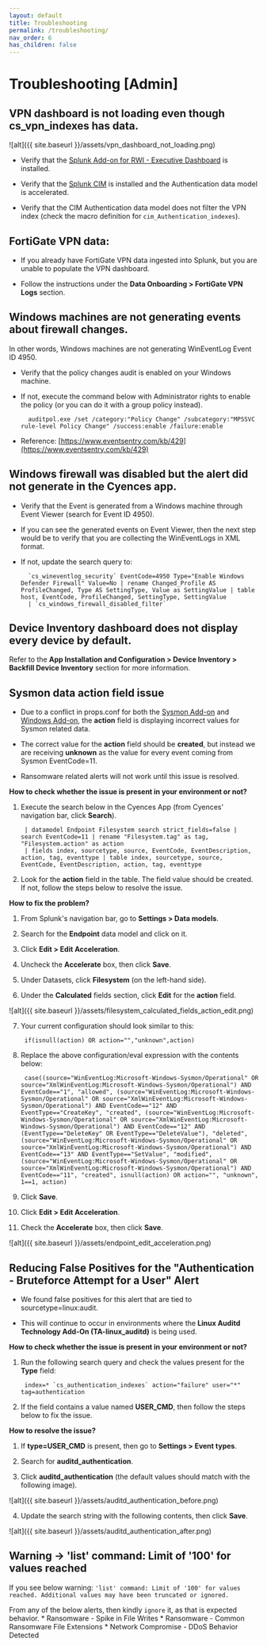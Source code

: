```yaml
---
layout: default
title: Troubleshooting
permalink: /troubleshooting/
nav_order: 6
has_children: false
---
```



# Troubleshooting [Admin]

## VPN dashboard is not loading even though cs_vpn_indexes has data.

![alt]({{ site.baseurl }}/assets/vpn_dashboard_not_loading.png)

* Verify that the [Splunk Add-on for RWI - Executive Dashboard](https://splunkbase.splunk.com/app/5063/) is installed.

* Verify that the [Splunk CIM](https://splunkbase.splunk.com/app/1621/) is installed and the Authentication data model is accelerated.

* Verify that the CIM Authentication data model does not filter the VPN index (check the macro definition for `cim_Authentication_indexes`). 

## FortiGate VPN data:

* If you already have FortiGate VPN data ingested into Splunk, but you are unable to populate the VPN dashboard. 

* Follow the instructions under the **Data Onboarding > FortiGate VPN Logs** section. 

## Windows machines are not generating events about firewall changes.

In other words, Windows machines are not generating WinEventLog Event ID 4950. 

* Verify that the policy changes audit is enabled on your Windows machine. 

* If not, execute the command below with Administrator rights to enable the policy (or you can do it with a group policy instead). 

        auditpol.exe /set /category:"Policy Change" /subcategory:"MPSSVC rule-level Policy Change" /success:enable /failure:enable 

* Reference: [https://www.eventsentry.com/kb/429](https://www.eventsentry.com/kb/429)  

## Windows firewall was disabled but the alert did not generate in the Cyences app. 

* Verify that the Event is generated from a Windows machine through Event Viewer (search for Event ID 4950). 

* If you can see the generated events on Event Viewer, then the next step would be to verify that you are collecting the WinEventLogs in XML format. 

* If not, update the search query to: 

        `cs_wineventlog_security` EventCode=4950 Type="Enable Windows Defender Firewall" Value=No | rename Changed_Profile AS ProfileChanged, Type AS SettingType, Value as SettingValue | table host, EventCode, ProfileChanged, SettingType, SettingValue 
        | `cs_windows_firewall_disabled_filter` 


## Device Inventory dashboard does not display every device by default. 

Refer to the **App Installation and Configuration > Device Inventory > Backfill Device Inventory** section for more information.


## Sysmon data action field issue

* Due to a conflict in props.conf for both the [Sysmon Add-on](https://splunkbase.splunk.com/app/1914/) and [Windows Add-on](https://splunkbase.splunk.com/app/742/), the **action** field is displaying incorrect values for Sysmon related data. 

* The correct value for the **action** field should be **created**, but instead we are receiving **unknown** as the value for every event coming from Sysmon EventCode=11. 

* Ransomware related alerts will not work until this issue is resolved. 

**How to check whether the issue is present in your environment or not?** 

1. Execute the search below in the Cyences App (from Cyences' navigation bar, click **Search**).

        | datamodel Endpoint Filesystem search strict_fields=false | search EventCode=11 | rename "Filesystem.tag" as tag, "Filesystem.action" as action
        | fields index, sourcetype, source, EventCode, EventDescription, action, tag, eventtype | table index, sourcetype, source, EventCode, EventDescription, action, tag, eventtype

2. Look for the **action** field in the table. The field value should be created. If not, follow the steps below to resolve the issue.

**How to fix the problem?**

1. From Splunk's navigation bar, go to **Settings > Data models**.

2. Search for the **Endpoint** data model and click on it. 

3. Click **Edit > Edit Acceleration**. 

4. Uncheck the **Accelerate** box, then click **Save**.

5. Under Datasets, click **Filesystem** (on the left-hand side). 

6. Under the **Calculated** fields section, click **Edit** for the **action** field. 

![alt]({{ site.baseurl }}/assets/filesystem_calculated_fields_action_edit.png)

7. Your current configuration should look similar to this: 

        if(isnull(action) OR action="","unknown",action) 

8. Replace the above configuration/eval expression with the contents below: 

        case((source="WinEventLog:Microsoft-Windows-Sysmon/Operational" OR source="XmlWinEventLog:Microsoft-Windows-Sysmon/Operational") AND EventCode=="1", "allowed", (source="WinEventLog:Microsoft-Windows-Sysmon/Operational" OR source="XmlWinEventLog:Microsoft-Windows-Sysmon/Operational") AND EventCode=="12" AND EventType=="CreateKey", "created", (source="WinEventLog:Microsoft-Windows-Sysmon/Operational" OR source="XmlWinEventLog:Microsoft-Windows-Sysmon/Operational") AND EventCode=="12" AND (EventType=="DeleteKey" OR EventType=="DeleteValue"), "deleted", (source="WinEventLog:Microsoft-Windows-Sysmon/Operational" OR source="XmlWinEventLog:Microsoft-Windows-Sysmon/Operational") AND EventCode=="13" AND EventType=="SetValue", "modified", (source="WinEventLog:Microsoft-Windows-Sysmon/Operational" OR source="XmlWinEventLog:Microsoft-Windows-Sysmon/Operational") AND EventCode=="11", "created", isnull(action) OR action="", "unknown", 1==1, action)

9. Click **Save**.

10. Click **Edit > Edit Acceleration**.

11. Check the **Accelerate** box, then click **Save**.  

![alt]({{ site.baseurl }}/assets/endpoint_edit_acceleration.png)

## Reducing False Positives for the "Authentication - Bruteforce Attempt for a User" Alert 

* We found false positives for this alert that are tied to sourcetype=linux:audit. 

* This will continue to occur in environments where the **Linux Auditd Technology Add-On (TA-linux_auditd)** is being used.  

**How to check whether the issue is present in your environment or not?**

1. Run the following search query and check the values present for the **Type** field: 

        index=* `cs_authentication_indexes` action="failure" user="*" tag=authentication 

2. If the field contains a value named **USER_CMD**, then follow the steps below to fix the issue. 

**How to resolve the issue?**

1. If **type=USER_CMD** is present, then go to **Settings > Event types**. 

2. Search for **auditd_authentication**. 

3. Click **auditd_authentication** (the default values should match with the following image). 

![alt]({{ site.baseurl }}/assets/auditd_authentication_before.png)

4. Update the search string with the following contents, then click **Save**. 

![alt]({{ site.baseurl }}/assets/auditd_authentication_after.png)


## Warning -> 'list' command: Limit of '100' for values reached

If you see below warning:
    ```
    'list' command: Limit of '100' for values reached. Additional values may have been truncated or ignored.
    ```

From any of the below alerts, then kindly `ignore` it, as that is expected behavior.
    * Ransomware - Spike in File Writes
    * Ransomware - Common Ransomware File Extensions
    * Network Compromise - DDoS Behavior Detected